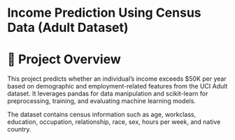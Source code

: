 # Income Prediction Using Census Data (Adult Dataset)

# 📌 Project Overview

This project predicts whether an individual’s income exceeds $50K per year based on demographic and employment-related features from the UCI Adult dataset. It leverages pandas for data manipulation and scikit-learn for preprocessing, training, and evaluating machine learning models.

The dataset contains census information such as age, workclass, education, occupation, relationship, race, sex, hours per week, and native country.
